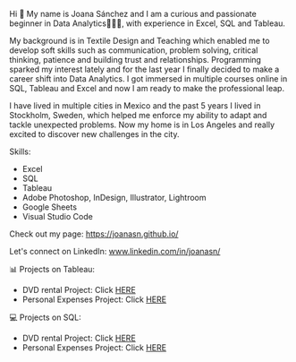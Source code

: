 Hi 👋
My name is Joana Sánchez and I am a curious and passionate beginner in Data Analytics👩🏾‍💻, with experience in Excel, SQL and Tableau.

My background is in Textile Design and Teaching which enabled me to develop soft skills such as communication, problem solving, critical thinking, patience and building trust and relationships. 
Programming sparked my interest lately and for the last year I finally decided to make a career shift into Data Analytics. I got immersed in multiple courses online in SQL, Tableau and Excel and now I am ready to make the professional leap. 

I have lived in multiple cities in Mexico and the past 5 years I lived in Stockholm, Sweden, which helped me enforce my ability to adapt and tackle unexpected problems. Now my home is in Los Angeles and really excited to discover new challenges in the city. 

Skills: 
- Excel 
- SQL
- Tableau
- Adobe Photoshop, InDesign, Illustrator, Lightroom
- Google Sheets 
- Visual Studio Code 

Check out my page:
https://joanasn.github.io/

Let's connect on LinkedIn:
www.linkedin.com/in/joanasn/

:bar_chart: Projects on Tableau:

- DVD rental Project: Click <a href="https://public.tableau.com/app/profile/joanasn/viz/DVDrentalProject/DVDrental-Project">HERE</a>
- Personal Expenses Project: Click <a href="https://public.tableau.com/app/profile/joanasn/viz/PersonalExpenses-Project/ExpensesProject">HERE</a>

:computer: Projects on SQL:

- DVD rental Project: Click <a href="https://github.com/Joanasn/SQL-Projects/blob/main/Project-DVD%20rental-PostgreSQL.sql">HERE</a>
- Personal Expenses Project: Click <a href="https://github.com/Joanasn/PortfolioProject/blob/main/Queries.sql">HERE</a>


<!---
Joanasn/Joanasn is a ✨ special ✨ repository because its `README.md` (this file) appears on your GitHub profile.
You can click the Preview link to take a look at your changes.
--->
